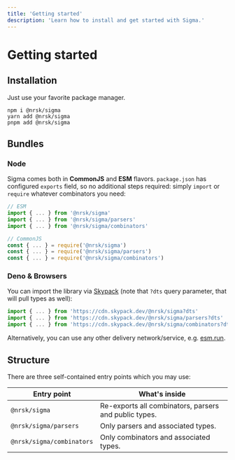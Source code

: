 ```yaml
---
title: 'Getting started'
description: 'Learn how to install and get started with Sigma.'
---
```


# Getting started

## Installation

Just use your favorite package manager.

```shell
npm i @nrsk/sigma
yarn add @nrsk/sigma
pnpm add @nrsk/sigma
```

## Bundles

### Node

Sigma comes both in **CommonJS** and **ESM** flavors. `package.json` has configured `exports` field, so no additional steps required: simply `import` or `require` whatever combinators you need:

```ts
// ESM
import { ... } from '@nrsk/sigma'
import { ... } from '@nrsk/sigma/parsers'
import { ... } from '@nrsk/sigma/combinators'

// CommonJS
const { ... } = require('@nrsk/sigma')
const { ... } = require('@nrsk/sigma/parsers')
const { ... } = require('@nrsk/sigma/combinators')
```

### Deno & Browsers

You can import the library via [Skypack] (note that `?dts` query parameter, that will pull types as well):

```ts
import { ... } from 'https://cdn.skypack.dev/@nrsk/sigma?dts'
import { ... } from 'https://cdn.skypack.dev/@nrsk/sigma/parsers?dts'
import { ... } from 'https://cdn.skypack.dev/@nrsk/sigma/combinators?dts'
```

Alternatively, you can use any other delivery network/service, e.g. [esm.run].

## Structure

There are three self-contained entry points which you may use:

| Entry point               | What's inside                                         |
| ------------------------- | ----------------------------------------------------- |
| `@nrsk/sigma`             | Re-exports all combinators, parsers and public types. |
| `@nrsk/sigma/parsers`     | Only parsers and associated types.                    |
| `@nrsk/sigma/combinators` | Only combinators and associated types.                |

<!-- Links. -->

[skypack]: https://skypack.dev
[esm.run]: https://esm.run

